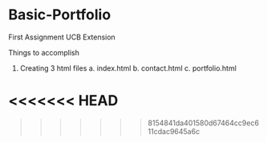 # Basic-Portfolio

First Assignment UCB Extension

Things to accomplish 

1. Creating 3 html files 
  a. index.html 
  b. contact.html 
  c. portfolio.html 
  
<<<<<<< HEAD
=======
  
>>>>>>> 8154841da401580d67464cc9ec611cdac9645a6c
